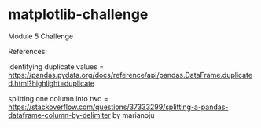 # matplotlib-challenge
Module 5 Challenge

References:

identifying duplicate values = https://pandas.pydata.org/docs/reference/api/pandas.DataFrame.duplicated.html?highlight=duplicate

splitting one column into two = https://stackoverflow.com/questions/37333299/splitting-a-pandas-dataframe-column-by-delimiter by marianoju